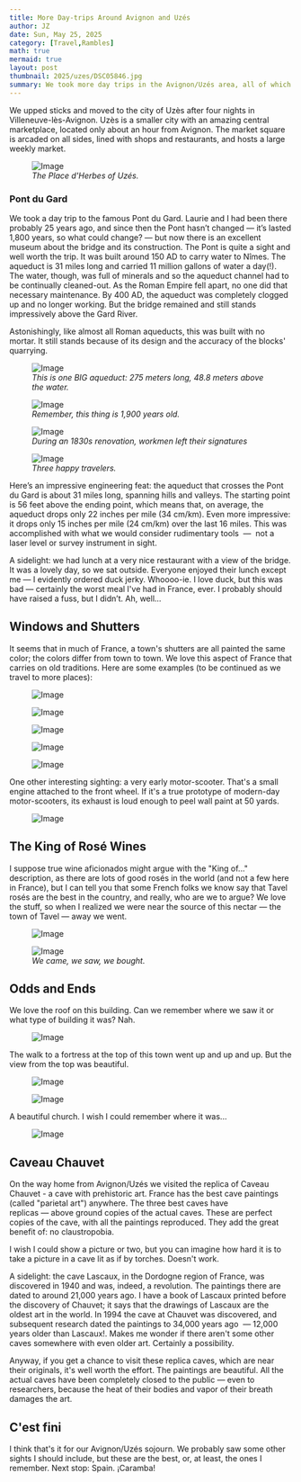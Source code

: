 ```yaml
---
title: More Day-trips Around Avignon and Uzés
author: JZ
date: Sun, May 25, 2025
category: [Travel,Rambles]
math: true
mermaid: true
layout: post
thumbnail: 2025/uzes/DSC05846.jpg
summary: We took more day trips in the Avignon/Uzés area, all of which would interesting and enjoyable. Here's a posgt on them.  
---  
```

We upped sticks and moved to the city of Uzès after four nights in Villeneuve-lès-Avignon. Uzès is a smaller city with an amazing central marketplace, located only about an hour from Avignon. The market square is arcaded on all sides, lined with shops and restaurants, and hosts a large weekly market.

<figure class = 'landscape' >
    <img src="{{ "2025/uzes/esplanade.jpg" | prepend: site.imageurl | prepend: site.baseurl  }}" alt="Image" />
    <figcaption><em>The Place d'Herbes of Uzés.</em></figcaption>
</figure>

<h3>Pont du Gard</h3>
We took a day trip to the famous Pont du Gard. Laurie and I had been there probably 25 years ago, and since then the Pont hasn’t changed&nbsp;&mdash;&nbsp;it’s lasted 1,800 years, so what could change?&nbsp;&mdash;&nbsp;but now there is an excellent museum about the bridge and its construction. The Pont is quite a sight and well worth the trip. It was built around 150 AD to carry water to Nîmes. The aqueduct is 31 miles long and carried 11 million gallons of water a day(!). The water, though, was full of minerals and so the aqueduct channel had to be continually cleaned-out. As the Roman Empire fell apart, no one did that necessary maintenance. By 400 AD, the aqueduct was completely clogged up and no longer working. But the bridge remained and still stands impressively above the Gard River.

Astonishingly, like almost all Roman aqueducts, this was built with no mortar. It still stands because of its design and the accuracy of the blocks' quarrying.

<figure class = 'landscape' >
    <img src="{{ "2025/uzes/DSC05911.jpg" | prepend: site.imageurl | prepend: site.baseurl  }}" alt="Image" />
    <figcaption><em>This is one BIG aqueduct: 275 meters long, 48.8 meters above the water.</em></figcaption>
</figure>

<figure class = 'landscape' >
    <img src="{{ "2025/uzes/DSC05901.jpg" | prepend: site.imageurl | prepend: site.baseurl  }}" alt="Image" />
    <figcaption><em>Remember, this thing is 1,900 years old.</em></figcaption>
</figure>

<figure class = 'landscape' >
    <img src="{{ "2025/uzes/DSC05899.jpg" | prepend: site.imageurl | prepend: site.baseurl  }}" alt="Image" />
    <figcaption><em>During an 1830s renovation, workmen left their signatures</em></figcaption>
</figure>

<figure class = 'landscape' >
    <img src="{{ "2025/uzes/DSC05903.jpg" | prepend: site.imageurl | prepend: site.baseurl  }}" alt="Image" />
    <figcaption><em>Three happy travelers.</em></figcaption>
</figure>
Here’s an impressive engineering feat: the aqueduct that crosses the Pont du Gard is about 31 miles long, spanning hills and valleys. The starting point is 56 feet above the ending point, which means that, on average, the aqueduct drops only 22 inches per mile (34 cm/km). Even more impressive: it drops only 15 inches per mile (24 cm/km) over the last 16 miles. This was accomplished with what we would consider rudimentary tools &nbsp;&mdash;&nbsp; not a laser level or survey instrument in sight.

A sidelight: we had lunch at a very nice restaurant with a view of the bridge. It was a lovely day, so we sat outside. Everyone enjoyed their lunch except me&nbsp;&mdash;&nbsp;I evidently ordered duck jerky. Whoooo-ie. I love duck, but this was bad&nbsp;&mdash;&nbsp;certainly the worst meal I've had in France, ever. I probably should have raised a fuss, but I didn’t. Ah, well...

<H2>Windows and Shutters</h2>
It seems that in much of France, a town's shutters are all painted the same color; the colors differ from town to town. We love this aspect of France that carries on old traditions. Here are some examples (to be continued as we travel to more places):

<figure class = 'portrait' >
    <img src="{{ "2025/uzes/DSC05917.jpg" | prepend: site.imageurl | prepend: site.baseurl  }}" alt="Image" />
    <figcaption><em></em></figcaption>
</figure>
<figure class = 'portrait' >
    <img src="{{ "2025/uzes/DSC05918.jpg" | prepend: site.imageurl | prepend: site.baseurl  }}" alt="Image" />
    <figcaption><em></em></figcaption>
</figure>
<figure class = 'portrait' >
    <img src="{{ "2025/uzes/DSC05919.jpg" | prepend: site.imageurl | prepend: site.baseurl  }}" alt="Image" />
    <figcaption><em></em></figcaption>
</figure>
<figure class = 'portrait' >
    <img src="{{ "2025/uzes/DSC05920.jpg" | prepend: site.imageurl | prepend: site.baseurl  }}" alt="Image" />
    <figcaption><em></em></figcaption>
</figure>
<figure class = 'portrait' >
    <img src="{{ "2025/uzes/DSC05922.jpg" | prepend: site.imageurl | prepend: site.baseurl  }}" alt="Image" />
    <figcaption><em></em></figcaption>
</figure>

One other interesting sighting: a very early motor-scooter. That's a small engine attached to the front wheel. If it's a true prototype of modern-day motor-scooters, its exhaust is loud enough to peel wall paint at 50 yards.
<figure class = 'portrait' >
    <img src="{{ "2025/uzes/DSC05923.jpg" | prepend: site.imageurl | prepend: site.baseurl  }}" alt="Image" />
    <figcaption><em></em></figcaption>
</figure>

<h2>The King of Rosé Wines</h2>
I suppose true wine aficionados might argue with the "King of..." description, as there are lots of good rosés in the world (and not a few here in France), but I can tell you that some French folks we know say that Tavel rosés are the best in the country, and really, who are we to argue? We love the stuff, so when I realized we were near the source of this nectar&nbsp;&mdash;&nbsp;the town of Tavel&nbsp;&mdash;&nbsp;away we went. 

<figure class = 'landscape' >
    <img src="{{ "2025/uzes/IMG_7542.jpg" | prepend: site.imageurl | prepend: site.baseurl  }}" alt="Image" />
    <figcaption><em></em></figcaption>
</figure>

<figure class = 'landscape' >
    <img src="{{ "2025/uzes/DSC05916.jpg" | prepend: site.imageurl | prepend: site.baseurl  }}" alt="Image" />
    <figcaption><em>We came, we saw, we bought.</em></figcaption>
</figure>

<h2>Odds and Ends</h2>
We love the roof on this building. Can we remember where we saw it or what type of building it was? Nah.
<figure class = 'landscape' >
    <img src="{{ "2025/uzes/DSC05929.jpg" | prepend: site.imageurl | prepend: site.baseurl  }}" alt="Image" />
    <figcaption><em></em></figcaption>
</figure>

The walk to a fortress at the top of this town went up and up and up. But the view from the top was beautiful.
<figure class = 'portrait' >
    <img src="{{ "2025/uzes/DSC05936.jpg" | prepend: site.imageurl | prepend: site.baseurl  }}" alt="Image" />
    <figcaption><em></em></figcaption>
</figure>

<figure class = 'landscape' >
    <img src="{{ "2025/uzes/DSC05945.jpg" | prepend: site.imageurl | prepend: site.baseurl  }}" alt="Image" />
    <figcaption><em></em></figcaption>
</figure>

A beautiful church. I wish I could remember where it was...
<figure class = 'portrait' >
    <img src="{{ "2025/uzes/DSC05937.jpg" | prepend: site.imageurl | prepend: site.baseurl  }}" alt="Image" />
    <figcaption><em></em></figcaption>
</figure>

<h2>Caveau Chauvet</h2>
On the way home from Avignon/Uzés we visited the replica of Caveau Chauvet - a cave with prehistoric art. France has the best cave paintings (called "parietal art") anywhere. The three best caves have replicas&nbsp;&mdash;&nbsp;above ground copies of the actual caves. These are perfect copies of the cave, with all the paintings reproduced. They add the great benefit of: no claustropobia.

I wish I could show a picture or two, but you can imagine how hard it is to take a picture in a cave lit as if by torches. Doesn't work.

A sidelight: the cave Lascaux, in the Dordogne region of France, was discovered in 1940 and was, indeed, a revolution. The paintings there are dated to around 21,000 years ago. I have a book of Lascaux printed before the discovery of Chauvet; it says that the drawings of Lascaux are the oldest art in the world. In 1994 the cave at Chauvet was discovered, and subsequent research dated the paintings to 34,000 years ago &nbsp;&mdash;&nbsp;12,000 years older than Lascaux!. Makes me wonder if there aren't some other caves somewhere with even older art. Certainly a possibility.

Anyway, if you get a chance to visit these replica caves, which are near their originals, it's well worth the effort. The paintings are beautiful. All the actual caves have been completely closed to the public&nbsp;&mdash;&nbsp;even to researchers, because the heat of their bodies and vapor of their breath damages the art.

<h2>C'est fini</h2>
I think that's it for our Avignon/Uzés sojourn. We probably saw some other sights I should include, but these are the best, or, at least, the ones I remember. Next stop: Spain. ¡Caramba!